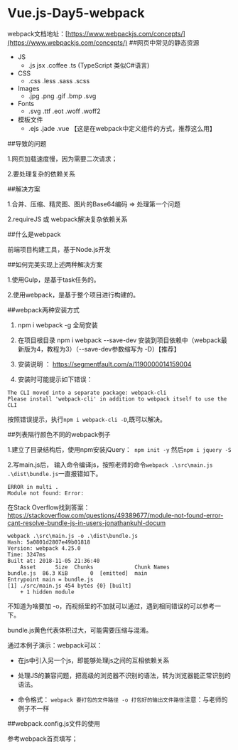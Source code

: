 # Vue.js-Day5-webpack
webpack文档地址：[https://www.webpackjs.com/concepts/](https://www.webpackjs.com/concepts/)
##网页中常见的静态资源
+ JS
	- .js jsx .coffee .ts (TypeScript 类似C#语言)
+ CSS
	- .css .less .sass .scss
+ Images
	- .jpg .png .gif .bmp .svg
+ Fonts
	- .svg .ttf .eot .woff .woff2
+ 模板文件
	- .ejs .jade .vue 【这是在webpack中定义组件的方式，推荐这么用】

##导致的问题

1.网页加载速度慢，因为需要二次请求；

2.要处理复杂的依赖关系

##解决方案

1.合并、压缩、精灵图、图片的Base64编码 => 处理第一个问题

2.requireJS 或 webpack解决复杂依赖关系

##什么是webpack

前端项目构建工具，基于Node.js开发

##如何完美实现上述两种解决方案

1.使用Gulp，是基于task任务的。

2.使用webpack，是基于整个项目进行构建的。

##webpack两种安装方式

1. npm i webpack -g 全局安装

2. 在项目根目录 npm i webpack --save-dev 安装到项目依赖中（webpack最新版为4，教程为3）（--save-dev参数缩写为 -D）【推荐】

3. 安装说明 ： https://segmentfault.com/a/1190000014159004

4. 安装时可能提示如下错误：
 ```
The CLI moved into a separate package: webpack-cli
Please install 'webpack-cli' in addition to webpack itself to use the CLI
```

 按照错误提示，执行`npm i webpack-cli -D`,既可以解决。

##列表隔行颜色不同的webpack例子

1.建立了目录结构后，使用npm安装jQuery：` npm init -y` 然后`npm i jquery -S`

2.写main.js后， 输入命令编译js，按照老师的命令`webpack .\src\main.js  .\dist\bundle.js`一直报错如下。

```
ERROR in multi .
Module not found: Error:
```
在Stack Overflow找到答案：https://stackoverflow.com/questions/49389677/module-not-found-error-cant-resolve-bundle-js-in-users-jonathankuhl-docum
```
webpack .\src\main.js -o .\dist\bundle.js
Hash: 5a0801d2807e49b01818
Version: webpack 4.25.0
Time: 3247ms
Built at: 2018-11-05 21:36:40
    Asset      Size  Chunks             Chunk Names
bundle.js  86.3 KiB       0  [emitted]  main
Entrypoint main = bundle.js
[1] ./src/main.js 454 bytes {0} [built]
    + 1 hidden module

```

不知道为啥要加 -o，而视频里的不加就可以通过，遇到相同错误的可以参考一下。

bundle.js黄色代表体积过大，可能需要压缩与混淆。

通过本例子演示：webpack可以：

- 在js中引入另一个js，即能够处理js之间的互相依赖关系

- 处理JS的兼容问题，把高级的浏览器不识别的语法，转为浏览器能正常识别的语法。

- 命令格式： `webpack 要打包的文件路径 -o 打包好的输出文件路径`注意：与老师的例子不一样

##webpack.config.js文件的使用

参考webpack首页填写；